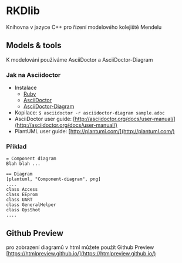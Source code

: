 # RKDlib
Knihovna v jazyce C++ pro řízení modelového kolejiště Mendelu
## Models & tools
K modelování používáme AsciiDoctor a AsciiDoctor-Diagram
### Jak na Asciidoctor
* Instalace
	- [Ruby](https://rubyinstaller.org/)
	- [AsciiDoctor](http://asciidoctor.org/#installation)
	- [AsciiDoctor-Diagram](http://asciidoctor.org/docs/asciidoctor-diagram/#installation)
* Kopilace: `$ asciidoctor -r asciidoctor-diagram sample.adoc`
* AsciiDoctor user guide: [http://asciidoctor.org/docs/user-manual/](http://asciidoctor.org/docs/user-manual/)
* PlantUML user guide: [http://plantuml.com/](http://plantuml.com/)
### Příklad
```
= Component diagram
Blah blah ...

== Diagram
[plantuml, "Component-diagram", png]
....
class Access
class EEprom
class UART
class GeneralHelper
class OpsShot
....
```
## Github Preview
pro zobrazení diagramů v html můžete použít Github Preview
[https://htmlpreview.github.io/](https://htmlpreview.github.io/)